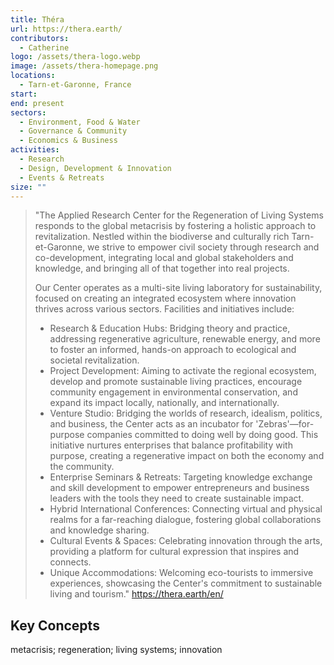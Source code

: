 ```yaml
---
title: Théra
url: https://thera.earth/
contributors:
  - Catherine
logo: /assets/thera-logo.webp
image: /assets/thera-homepage.png
locations:
  - Tarn-et-Garonne, France
start: 
end: present
sectors:
  - Environment, Food & Water
  - Governance & Community
  - Economics & Business
activities:
  - Research
  - Design, Development & Innovation
  - Events & Retreats
size: ""
---
```

> "The Applied Research Center for the Regeneration of Living Systems responds to the global metacrisis by fostering a holistic approach to revitalization. Nestled within the biodiverse and culturally rich Tarn-et-Garonne, we strive to empower civil society through research and co-development, integrating local and global stakeholders and knowledge, and bringing all of that together into real projects.
> 
> Our Center operates as a multi-site living laboratory for sustainability, focused on creating an integrated ecosystem where innovation thrives across various sectors. Facilities and initiatives include:
> 
> - Research & Education Hubs: Bridging theory and practice, addressing regenerative agriculture, renewable energy, and more to foster an informed, hands-on approach to ecological and societal revitalization.
> - Project Development: Aiming to activate the regional ecosystem, develop and promote sustainable living practices, encourage community engagement in environmental conservation, and expand its impact locally, nationally, and internationally.
> - Venture Studio: Bridging the worlds of research, idealism, politics, and business, the Center acts as an incubator for 'Zebras'—for-purpose companies committed to doing well by doing good. This initiative nurtures enterprises that balance profitability with purpose, creating a regenerative impact on both the economy and the community.
> - Enterprise Seminars & Retreats: Targeting knowledge exchange and skill development to empower entrepreneurs and business leaders with the tools they need to create sustainable impact. 
> - Hybrid International Conferences: Connecting virtual and physical realms for a far-reaching dialogue, fostering global collaborations and knowledge sharing.
> - Cultural Events & Spaces: Celebrating innovation through the arts, providing a platform for cultural expression that inspires and connects.
> - Unique Accommodations: Welcoming eco-tourists to immersive experiences, showcasing the Center's commitment to sustainable living and tourism."
> https://thera.earth/en/ 

## Key Concepts

metacrisis; regeneration; living systems; innovation

